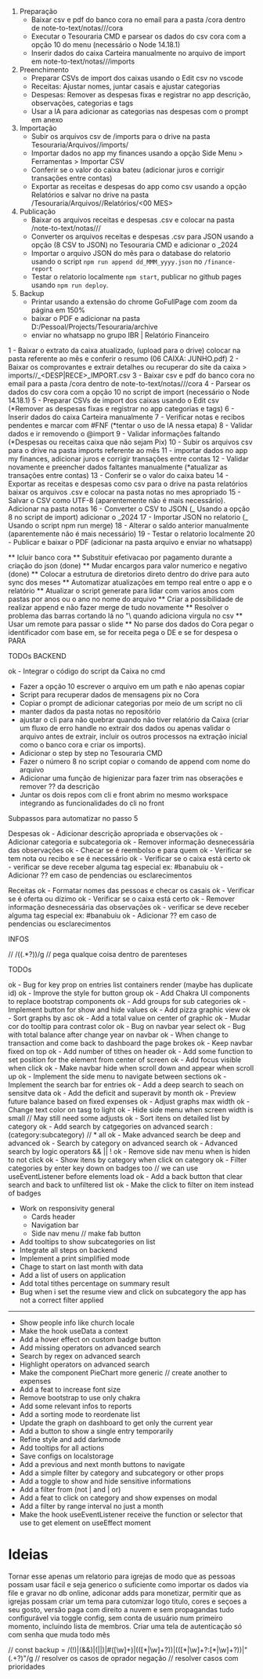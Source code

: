 <!-- Etapas do processo -->

1. Preparação
   - Baixar csv e pdf do banco cora no email para a pasta /cora dentro de note-to-text/notas/<ano>/<MES>/cora
   - Executar o Tesouraria CMD e parsear os dados do csv cora com a opção 10 do menu (necessário o Node 14.18.1)
   - Inserir dados do caixa Carteira manualmente no arquivo de import em note-to-text/notas/<ano>/<MES>/imports
2. Preenchimento
   - Preparar CSVs de import dos caixas usando o Edit csv no vscode
   - Receitas: Ajustar nomes, juntar casais e ajustar categorias
   - Despesas: Remover as despesas fixas e registrar no app descrição, observações, categorias e tags
   - Usar a IA para adicionar as categorias nas despesas com o prompt em anexo
3. Importação
   - Subir os arquivos csv de /imports para o drive na pasta Tesouraria/Arquivos/<ano>/imports/<MES>
   - Importar dados no app my finances usando a opção Side Menu > Ferramentas > Importar CSV
   - Conferir se o valor do caixa bateu (adicionar juros e corrigir transações entre contas)
   - Exportar as receitas e despesas do app como csv usando a opção Relatórios e salvar no drive na pasta /Tesouraria/Arquivos/<ano>/Relatórios/<00 MES>
4. Publicação
   - Baixar os arquivos receitas e despesas .csv e colocar na pasta /note-to-text/notas/<ano>/<MES>/
   - Converter os arquivos receitas e despesas .csv para JSON usando a opção (8 CSV to JSON) no Tesouraria CMD e adicionar o \_2024
   - Importar o arquivo JSON do mês para o database do relatorio usando o script `npm run append dd_MMM_yyyy.json` no `/finance-report`
   - Testar o relatorio localmente `npm start`, publicar no github pages usando `npm run deploy`.
5. Backup
   - Printar usando a extensão do chrome GoFullPage com zoom da página em 150%
   - baixar o PDF e adicionar na pasta D:/Pessoal/Projects/Tesouraria/archive
   - enviar no whatsapp no grupo IBR | Relatório Financeiro

<!--

Prompt para adicionar categorias nas despesas

Estou trabalhando em um relatório financeiro e preciso categorizar uma lista de itens em categoria e subcategoria com base nas informações de um JSON.

Considere o objeto JSON abaixo como um guia para as categorias e subcategorias. Cada chave no objeto abaixo é uma categoria e os itens no array são as subcategorias. Obs: Ignore os caracteres de interrogação na sua análise, eles servem apenas para controle e não fazem parte da descrição'em si.

{
  'Ajuda Social': ['Alimentação', 'Outros', 'Saúde', 'Transporte'],
  Alimentação: ['Adultos', 'Comunhão', 'Crianças', 'Eventos', 'Jovens', 'Outros', 'Trabalhadores'],
  Eventos: ['Batismo', 'Dia das Mães', 'Dia do Pastor', 'Dia dos Pais', 'Outros'],
  Manutenção: ['Descartáveis', 'Limpeza', 'Outros', 'Papelaria', 'Utilidades'],
  Missões: ['Igreja', 'Outros', 'Pessoal', 'Projeto', 'Sustento'],
  Obras: ['Construção', 'Ferramentas', 'Material', 'Outros', 'Reforma', 'Reparos', 'Serviço', 'Outros'],
  Outros: ['Outros'],
  Pagamentos: ['Aluguel', 'Impostos', 'Outros', 'Salário', 'Taxas'],
  Serviços: ['Contabilidade', 'Energia', 'Gás', 'Impressão', 'Outros', 'Água', 'Água Mineral'],
  Transporte: ['Combustível', 'Manutenção', 'Outros', 'Taxi', 'Passagem'],
}

Classifique as entradas no texto abaixo analisando as colunas Descrição e Observações e me devolva com as colunas Categoria e Subcategoria de cada entrada devidamente preenchidas. Me forneça apenas a saída, em formato csv, sem a necessidade de explicações adicionais.

Descrição,Valor,Vencimento,Categoria,Subcategoria,Conta,Cartão,Observações
Combustível para missões na comunidade Esperança,40,31/07/2024,Outros,Outros,Cora,,"** @import ?? #reembolso @EdsonCarlos ** "
Bolo para crianças em Ibaretama,28,31/07/2024,Outros,Outros,Cora,,"** @import ?? #reembolso @GleisianeMuniz ** "
Combustível para missões em Ibaretama,35,31/07/2024,Outros,Outros,Cora,,"** @import ?? #reembolso @MatheusLima** "
Garrafão de água mineral,40,31/07/2024,Outros,Outros,Cora,,** @import ?? ** 5 uni.
Combustível para missões na Serra,70,30/07/2024,Outros,Outros,Cora,,** @import ?? #reembolso @FatimaLima ** 2 viagens
Presente de aniverário do pastor,289.9,30/07/2024,Outros,Outros,Cora,,"** @import ?? #reembolso @GleisianeMuniz ** "

-->

<!-- ATUALIZAR -->

1 - Baixar o extrato da caixa atualizado, (upload para o drive) colocar na pasta referente ao mês e conferir o resumo (06 CAIXA: JUNHO.pdf)
2 - Baixar os comprovantes e extrair detalhes ou recuperar do site da caixa > imports/<ano>/<MES>\_<DESP|RECE>\_IMPORT.csv
3 - Baixar csv e pdf do banco cora no email para a pasta /cora dentro de note-to-text/notas/<ano>/<MES>/cora
4 - Parsear os dados do csv cora com a opção 10 no script de import (necessário o Node 14.18.1)
5 - Preparar CSVs de import dos caixas usando o Edit csv (*Remover as despesas fixas e registrar no app categorias e tags)
6 - Inserir dados do caixa Carteira manualmente
7 - Verificar notas e recibos pendentes e marcar com #FNF (*tentar o uso de IA nessa etapa)
8 - Validar dados e ir removendo o @import
9 - Validar informações faltando (*Despesas ou receitas caixa que não sejam Pix)
10 - Subir os arquivos csv para o drive na pasta imports referente ao mês
11 - importar dados no app my finances, adicionar juros e corrigir transações entre contas
12 - Validar novamente e preencher dados faltantes manualmente (*atualizar as transações entre contas)
13 - Conferir se o valor do caixa bateu
14 - Exportar as receitas e despesas como csv para o drive na pasta relatórios baixar os arquivos .csv e colocar na pasta notas no mes apropriado
15 - Salvar o CSV como UTF-8 (aparentemente não é mais necessário). Adicionar na pasta notas
16 - Converter o CSV to JSON (_ Usando a opção 8 no script de import) adicionar o \_2024
17 - Importar JSON no relatorio (_ Usando o script npm run merge)
18 - Alterar o saldo anterior manualmente (aparentemente não é mais necessário)
19 - Testar o relatorio localmente
20 - Publicar e baixar o PDF (adicionar na pasta arquivo e enviar no whatsapp)

** Icluir banco cora
** Substituir efetivacao por pagamento durante a criação do json (done)
** Mudar encargos para valor numerico e negativo (done)
** Colocar a estrutura de diretorios direto dentro do drive para auto sync dos meses
** Automatizar atualizações em tempo real entre o app e o relatório
** Atualizar o script generate para lidar com varios anos com pastas por anos ou o ano no nome do arquivo
** Criar a possibilidade de realizar append e não fazer merge de tudo novamente
** Resolver o problema das barras cortando lá no "\ quando adiciona virgula no csv
** Usar um remote para passar o slide
** No parse dos dados do Cora pegar o identificador com base em, se for receita pega o DE e se for despesa o PARA

TODOs BACKEND

ok - Integrar o código do script da Caixa no cmd

- Fazer a opção 10 escrever o arquivo em um path e não apenas copiar
- Script para recuperar dados de mensagens pix no Cora
- Copiar o prompt de adicionar categorias por meio de um script no cli
- manter dados da pasta notas no repositório
- ajustar o cli para não quebrar quando não tiver relatório da Caixa (criar um fluxo de erro handle no extrair dos dados ou apenas validar o arquivo antes de extrair, incluir os outros processos na extração inicial como o banco cora e criar os imports).
- Adicionar o step by step no Tesouraria CMD
- Fazer o número 8 no script copiar o comando de append com nome do arquivo
- Adicionar uma função de higienizar para fazer trim nas obserações e remover ?? da descrição
- Juntar os dois repos com cli e front abrim no mesmo workspace integrando as funcionalidades do cli no front

Subpassos para automatizar no passo 5

Despesas
ok - Adicionar descrição apropriada e observações
ok - Adicionar categoria e subcategoria
ok - Remover informação desnecessária das observações
ok - Checar se é reembolso e para quem
ok - Verificar se tem nota ou recibo e se é necessário
ok - Verificar se o caixa está certo
ok - verificar se deve receber alguma tag especial ex: #banabuiu
ok - Adicionar ?? em caso de pendencias ou esclarecimentos

Receitas
ok - Formatar nomes das pessoas e checar os casais
ok - Verificar se é oferta ou dízimo
ok - Verificar se o caixa está certo
ok - Remover informação desnecessária das observações
ok - verificar se deve receber alguma tag especial ex: #banabuiu
ok - Adicionar ?? em caso de pendencias ou esclarecimentos

INFOS

// /\((.\*?)\)/g // pega qualque coisa dentro de parenteses

TODOs

ok - Bug for key prop on entries list containers render (maybe has duplicate id)
ok - Improve the style for button group
ok - Add Chakra UI components to replace bootstrap components
ok - Add groups for sub categories
ok - Implement button for show and hide values
ok - Add pizza graphic view
ok - Sort graphs by asc
ok - Add a total value on center of graphic
ok - Mudar cor do tooltip para contrast color
ok - Bug on navbar year select
ok - Bug with total balance after change year on navbar
ok - When change to transaction and come back to dashboard the page brokes
ok - Keep navbar fixed on top
ok - Add number of tithes on header
ok - Add some function to set position for the element from center of screen
ok - Add focus visible when click
ok - Make navbar hide when scroll down and appear when scroll up
ok - Implement the side menu to navigate between sections
ok - Implement the search bar for entries
ok - Add a deep search to seach on sensitve data
ok - Add the deficit and superavit by month
ok - Preview future balance based on fixed expenses
ok - Adjust graphs max width
ok - Change text color on tasg to light
ok - Hide side menu when screen width is small // May still need some adjusts
ok - Sort itens on detailed list by category
ok - Add search by catgegories on advanced search :(category:subcategory) // \* all
ok - Make advanced search be deep and advanced
ok - Search by category on advanced search
ok - Advanced search by logic operators && || !
ok - Remove side nav menu when is hiden to not click
ok - Show itens by category when click on category
ok - Filter categories by enter key down on badges too // we can use useEventListener before elements load
ok - Add a back button that clear search and back to unfiltered list
ok - Make the click to filter on item instead of badges

- Work on responsivity general
  - Cards header
  - Navigation bar
  - Side nav menu // make fab button
- Add tooltips to show subcategories on list
- Integrate all steps on backend
- Implement a print simplified mode
- Chage to start on last month with data
- Add a list of users on application
- Add total tithes percentage on summary result
- Bug when i set the resume view and click on subcategory the app has not a correct filter applied

---

- Show people info like church locale
- Make the hook useData a context
- Add a hover effect on custom badge button
- Add missing operators on advanced search
- Search by regex on advanced search
- Highlight operators on advanced search
- Make the component PieChart more generic // create another to expenses
- Add a feat to increase font size
- Remove bootstrap to use only chakra
- Add some relevant infos to reports
- Add a sorting mode to reordenate list
- Update the graph on dashboard to get only the current year
- Add a button to show a single entry temporarily
- Refine style and add darkmode
- Add tooltips for all actions
- Save configs on localstorage
- Add a previous and next month buttons to navigate
- Add a simple filter by category and subcategory or other props
- Add a toggle to show and hide sensitive informations
- Add a filter from (not | and | or)
- Add a feat to click on category and show expenses on modal
- Add a filter by range interval no just a month
- Make the hook useEventListener receive the function or selector that use to
  get element on useEffect moment

# Ideias

Tornar esse apenas um relatorio para igrejas de modo que as pessoas possam usar fácil e seja generico o suficiente
como importar os dados via file e gravar no db online, adiconar adds para monetizar, permitir que as igrejas possam
criar um tema para cutomizar logo titulo, cores e seçoes a seu gosto, versão paga com direito a nuvem e sem propagandas
tudo configurável via toggle config, sem conta de usuário num primeiro momento, incluindo lista de membros.
Criar uma tela de autenticação só com senha que muda todo mês

// const backup = /(!)|(&&)|(\|\|)|#([\w]+)|\(([\*|\w]+?)\)|\(([\*|\w]+?:[\*|\w]+?)\)|"(.+?)"/g
// resolver os casos de oprador negação
// resolver casos com prioridades
